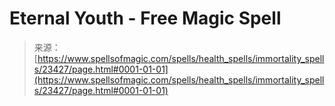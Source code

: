 <!--yml
category: 未分类
date: 2024-06-12 19:08:33
-->

# Eternal Youth - Free Magic Spell

> 来源：[https://www.spellsofmagic.com/spells/health_spells/immortality_spells/23427/page.html#0001-01-01](https://www.spellsofmagic.com/spells/health_spells/immortality_spells/23427/page.html#0001-01-01)